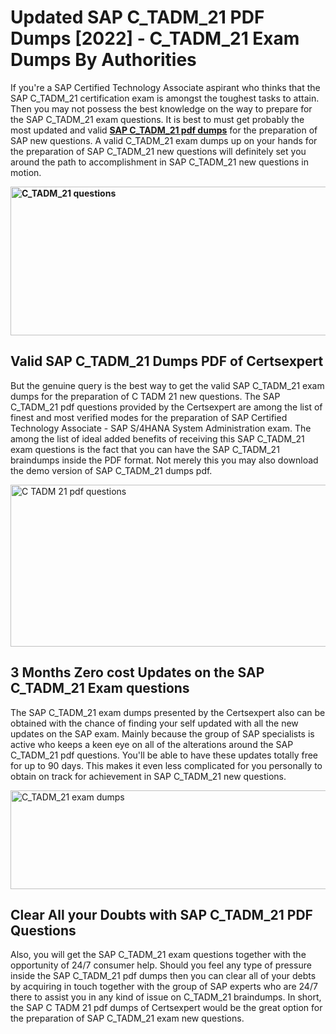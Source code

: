 <h1><strong>Updated SAP C_TADM_21 PDF Dumps [2022] - C_TADM_21 Exam Dumps By Authorities&nbsp;</strong></h1>
<p><span style="font-weight: 400;">If you're a SAP Certified Technology Associate aspirant who thinks that the SAP C_TADM_21 certification exam is amongst the toughest tasks to attain. Then you may not possess the best knowledge on the way to prepare for the SAP C_TADM_21 exam questions. It is best to must get probably the most updated and valid <strong><a href="https://www.certsexpert.com/C_TADM_21-pdf-questions.html">SAP C_TADM_21 pdf dumps</a></strong> for the preparation of SAP new questions. A valid  C_TADM_21 exam dumps up on your hands for the preparation of SAP C_TADM_21 new questions will definitely set you around the path to accomplishment in SAP C_TADM_21 new questions in motion.</span></p>
<p><span style="font-weight: 400;"><strong><img style="display: block; margin-left: auto; margin-right: auto;" src="https://i.ibb.co/QXh983F/73475278-2429792180625311-4586132736837681152-n.jpg" alt="C_TADM_21 questions" width="632" height="238" /></strong></span></p>
<h2><strong>Valid SAP C_TADM_21 Dumps PDF of Certsexpert</strong></h2>
<p><span style="font-weight: 400;">But the genuine query is the best way to get the valid SAP C_TADM_21 exam dumps for the preparation of C TADM 21 new questions. The SAP C_TADM_21 pdf questions provided by the Certsexpert are among the list of finest and most verified modes for the preparation of SAP Certified Technology Associate - SAP S/4HANA System Administration exam. The among the list of ideal added benefits of receiving this SAP C_TADM_21 exam questions is the fact that you can have the SAP C_TADM_21 braindumps inside the PDF format. Not merely this you may also download the demo version of SAP C_TADM_21 dumps pdf.</span></p>
<p><span style="font-weight: 400;"><img style="display: block; margin-left: auto; margin-right: auto;" src="https://i.ibb.co/Jd8hN2L/76714008-3182067705200142-8735104740007870464-n.jpg" alt="C TADM 21 pdf questions" width="701" height="259" /></span></p>
<h2><strong>3 Months Zero cost Updates on the SAP C_TADM_21 Exam questions</strong></h2>
<p><span style="font-weight: 400;">The SAP C_TADM_21 exam dumps presented by the Certsexpert also can be obtained with the chance of finding your self updated with all the new updates on the SAP exam. Mainly because the group of SAP specialists is active who keeps a keen eye on all of the alterations around the SAP C_TADM_21 pdf questions. You'll be able to have these updates totally free for up to 90 days. This makes it even less complicated for you personally to obtain on track for achievement in SAP C_TADM_21 new questions.</span></p>
<p><span style="font-weight: 400;"><a href="https://www.certsexpert.com/C_TADM_21-pdf-questions.html"><img style="display: block; margin-left: auto; margin-right: auto;" src="https://i.ibb.co/TMnKrkJ/75398236-424489711531572-5064688549987614720-n.jpg" alt="C_TADM_21 exam dumps" width="714" height="158" /></a></span></p>
<h2><strong>Clear All your Doubts with SAP C_TADM_21 PDF Questions</strong></h2>
<p>Also, you will get the SAP C_TADM_21 exam questions together with the opportunity of 24/7 consumer help. Should you feel any type of pressure inside the SAP C_TADM_21 pdf dumps then you can clear all of your debts by acquiring in touch together with the group of SAP experts who are 24/7 there to assist you in any kind of issue on  C_TADM_21 braindumps. In short, the SAP C TADM 21 pdf dumps of Certsexpert would be the great option for the preparation of SAP C_TADM_21 exam new questions.</p>
